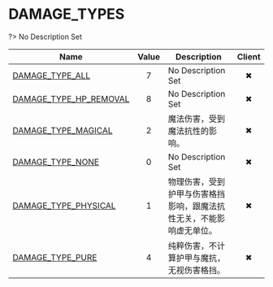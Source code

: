 # DAMAGE_TYPES
?> No Description Set

Name|Value|Description|Client
--|:--:|--|:--:
[DAMAGE_TYPE_ALL](Constants/DAMAGE_TYPES/DAMAGE_TYPE_ALL)|7|No Description Set|✖
[DAMAGE_TYPE_HP_REMOVAL](Constants/DAMAGE_TYPES/DAMAGE_TYPE_HP_REMOVAL)|8|No Description Set|✖
[DAMAGE_TYPE_MAGICAL](Constants/DAMAGE_TYPES/DAMAGE_TYPE_MAGICAL)|2|魔法伤害，受到魔法抗性的影响。|✖
[DAMAGE_TYPE_NONE](Constants/DAMAGE_TYPES/DAMAGE_TYPE_NONE)|0|No Description Set|✖
[DAMAGE_TYPE_PHYSICAL](Constants/DAMAGE_TYPES/DAMAGE_TYPE_PHYSICAL)|1|物理伤害，受到护甲与伤害格挡影响，跟魔法抗性无关，不能影响虚无单位。|✖
[DAMAGE_TYPE_PURE](Constants/DAMAGE_TYPES/DAMAGE_TYPE_PURE)|4|纯粹伤害，不计算护甲与魔抗，无视伤害格挡。|✖
